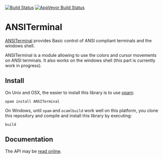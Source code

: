 [![Build Status](https://travis-ci.org/Chris00/ANSITerminal.svg?branch=master)](https://travis-ci.org/Chris00/ANSITerminal)
[![AppVeyor Build Status](https://ci.appveyor.com/api/projects/status/5nfvrcwa8s16j5a2?svg=true)](https://ci.appveyor.com/project/Chris00/ansiterminal)

ANSITerminal
============

[ANSITerminal](src/ANSITerminal.mli) provides Basic control of ANSI
compliant terminals and the windows shell.

ANSITerminal is a module allowing to use the colors and cursor
movements on ANSI terminals. It also works on the windows shell (this
part is currently work in progress).

Install
-------

On Unix and OSX, the easier to install this library is to use
[opam](http://opam.ocaml.org/):

    opam install ANSITerminal
	
On Windows, until `opam` and `ocamlbuild` work well on this platform,
you clone this repository and compile and install this library by
executing:

    build

Documentation
-------------

The API may be [read online](http://chris00.github.io/ANSITerminal/doc/).
